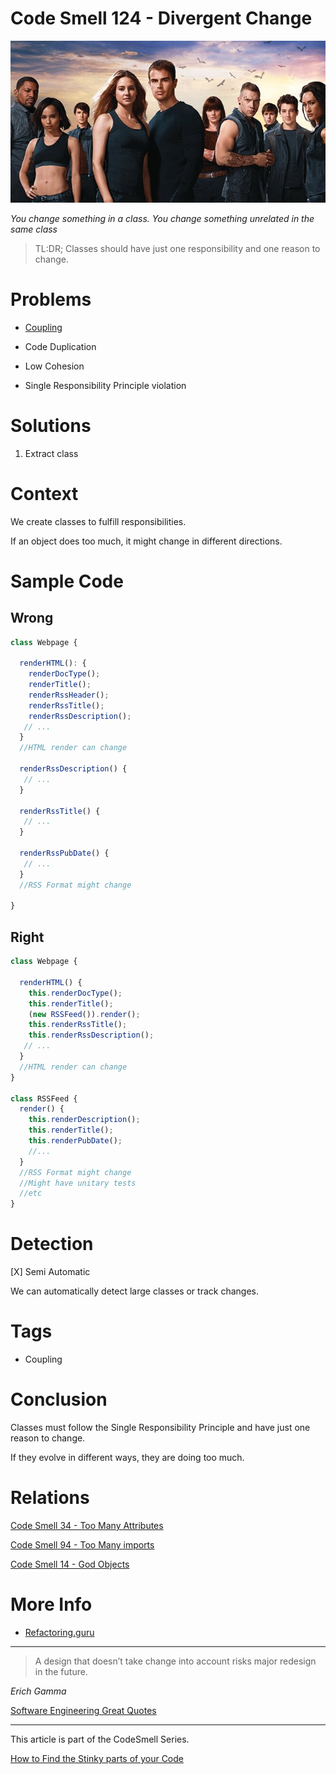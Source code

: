 # Code Smell 124 - Divergent Change

![Code Smell 124 - Divergent Change](https://github.com/mcsee/Software-Design-Articles/blob/main/Articles/Code%20Smells/Divergente-final-television.jpg)

*You change something in a class. You change something unrelated in the same class*

> TL:DR; Classes should have just one responsibility and one reason to change.

# Problems

- [Coupling](https://maximilianocontieri.com/coupling-the-one-and-only-software-design-problem)

- Code Duplication

- Low Cohesion

- Single Responsibility Principle violation

# Solutions

1. Extract class

# Context

We create classes to fulfill responsibilities.

If an object does too much, it might change in different directions.

# Sample Code

## Wrong

[Gist Url]: # (https://gist.github.com/mcsee/398ed708b96ddabe79971b98edefce4a)
```javascript
class Webpage {
  
  renderHTML(): {
    renderDocType();
    renderTitle();
    renderRssHeader();
    renderRssTitle();
    renderRssDescription();
   // ...
  }
  //HTML render can change

  renderRssDescription() {
   // ...
  }

  renderRssTitle() {
   // ...
  }

  renderRssPubDate() {
   // ...
  }
  //RSS Format might change

}
```

## Right

[Gist Url]: # (https://gist.github.com/mcsee/cb5736ef2d43863b8cae0ff060c1317a)
```javascript
class Webpage {
  
  renderHTML() {
    this.renderDocType();
    this.renderTitle();
    (new RSSFeed()).render();
    this.renderRssTitle();
    this.renderRssDescription();
   // ...
  }
  //HTML render can change
}

class RSSFeed {
  render() {
    this.renderDescription();
    this.renderTitle();
    this.renderPubDate();
    //...
  }  
  //RSS Format might change
  //Might have unitary tests 
  //etc
}
```

# Detection

[X] Semi Automatic

We can automatically detect large classes or track changes.

# Tags

- Coupling

# Conclusion

Classes must follow the Single Responsibility Principle and have just one reason to change.

If they evolve in different ways, they are doing too much.

# Relations

[Code Smell 34 - Too Many Attributes](https://maximilianocontieri.com/code-smell-34-too-many-attributes)

[Code Smell 94 - Too Many imports](https://maximilianocontieri.com/code-smell-94-too-many-imports)

[Code Smell 14 - God Objects](https://maximilianocontieri.com/code-smell-14-god-objects)

# More Info

- [Refactoring.guru](https://refactoring.guru/es/smells/divergent-change)

* * *

> A design that doesn’t take change into account risks major redesign in the future.

_Erich Gamma_
 
[Software Engineering Great Quotes](https://maximilianocontieri.com/software-engineering-great-quotes)

* * *

This article is part of the CodeSmell Series.

[How to Find the Stinky parts of your Code](https://maximilianocontieri.com/how-to-find-the-stinky-parts-of-your-code)